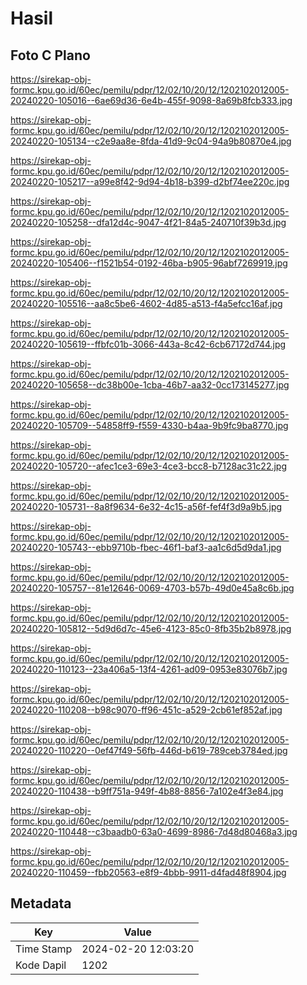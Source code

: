 # Hasil

## Foto C Plano

https://sirekap-obj-formc.kpu.go.id/60ec/pemilu/pdpr/12/02/10/20/12/1202102012005-20240220-105016--6ae69d36-6e4b-455f-9098-8a69b8fcb333.jpg

https://sirekap-obj-formc.kpu.go.id/60ec/pemilu/pdpr/12/02/10/20/12/1202102012005-20240220-105134--c2e9aa8e-8fda-41d9-9c04-94a9b80870e4.jpg

https://sirekap-obj-formc.kpu.go.id/60ec/pemilu/pdpr/12/02/10/20/12/1202102012005-20240220-105217--a99e8f42-9d94-4b18-b399-d2bf74ee220c.jpg

https://sirekap-obj-formc.kpu.go.id/60ec/pemilu/pdpr/12/02/10/20/12/1202102012005-20240220-105258--dfa12d4c-9047-4f21-84a5-240710f39b3d.jpg

https://sirekap-obj-formc.kpu.go.id/60ec/pemilu/pdpr/12/02/10/20/12/1202102012005-20240220-105406--f1521b54-0192-46ba-b905-96abf7269919.jpg

https://sirekap-obj-formc.kpu.go.id/60ec/pemilu/pdpr/12/02/10/20/12/1202102012005-20240220-105516--aa8c5be6-4602-4d85-a513-f4a5efcc16af.jpg

https://sirekap-obj-formc.kpu.go.id/60ec/pemilu/pdpr/12/02/10/20/12/1202102012005-20240220-105619--ffbfc01b-3066-443a-8c42-6cb67172d744.jpg

https://sirekap-obj-formc.kpu.go.id/60ec/pemilu/pdpr/12/02/10/20/12/1202102012005-20240220-105658--dc38b00e-1cba-46b7-aa32-0cc173145277.jpg

https://sirekap-obj-formc.kpu.go.id/60ec/pemilu/pdpr/12/02/10/20/12/1202102012005-20240220-105709--54858ff9-f559-4330-b4aa-9b9fc9ba8770.jpg

https://sirekap-obj-formc.kpu.go.id/60ec/pemilu/pdpr/12/02/10/20/12/1202102012005-20240220-105720--afec1ce3-69e3-4ce3-bcc8-b7128ac31c22.jpg

https://sirekap-obj-formc.kpu.go.id/60ec/pemilu/pdpr/12/02/10/20/12/1202102012005-20240220-105731--8a8f9634-6e32-4c15-a56f-fef4f3d9a9b5.jpg

https://sirekap-obj-formc.kpu.go.id/60ec/pemilu/pdpr/12/02/10/20/12/1202102012005-20240220-105743--ebb9710b-fbec-46f1-baf3-aa1c6d5d9da1.jpg

https://sirekap-obj-formc.kpu.go.id/60ec/pemilu/pdpr/12/02/10/20/12/1202102012005-20240220-105757--81e12646-0069-4703-b57b-49d0e45a8c6b.jpg

https://sirekap-obj-formc.kpu.go.id/60ec/pemilu/pdpr/12/02/10/20/12/1202102012005-20240220-105812--5d9d6d7c-45e6-4123-85c0-8fb35b2b8978.jpg

https://sirekap-obj-formc.kpu.go.id/60ec/pemilu/pdpr/12/02/10/20/12/1202102012005-20240220-110123--23a406a5-13f4-4261-ad09-0953e83076b7.jpg

https://sirekap-obj-formc.kpu.go.id/60ec/pemilu/pdpr/12/02/10/20/12/1202102012005-20240220-110208--b98c9070-ff96-451c-a529-2cb61ef852af.jpg

https://sirekap-obj-formc.kpu.go.id/60ec/pemilu/pdpr/12/02/10/20/12/1202102012005-20240220-110220--0ef47f49-56fb-446d-b619-789ceb3784ed.jpg

https://sirekap-obj-formc.kpu.go.id/60ec/pemilu/pdpr/12/02/10/20/12/1202102012005-20240220-110438--b9ff751a-949f-4b88-8856-7a102e4f3e84.jpg

https://sirekap-obj-formc.kpu.go.id/60ec/pemilu/pdpr/12/02/10/20/12/1202102012005-20240220-110448--c3baadb0-63a0-4699-8986-7d48d80468a3.jpg

https://sirekap-obj-formc.kpu.go.id/60ec/pemilu/pdpr/12/02/10/20/12/1202102012005-20240220-110459--fbb20563-e8f9-4bbb-9911-d4fad48f8904.jpg


## Metadata

| Key        | Value               |
| ---------- | ------------------- |
| Time Stamp | 2024-02-20 12:03:20 |
| Kode Dapil | 1202                |



